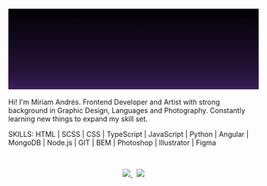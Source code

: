 <p align="center">
  <a href="https://www.miriamandres.com/" title="miriamandres.com">
    <img src="https://github.com/miriandres/miriandres/blob/main/animated-banner.gif">
  </a>
</p>
<p>Hi! I'm Miriam Andrés. Frontend Developer and Artist with strong background in Graphic Design, Languages and Photography. Constantly learning new things to expand my skill set.</p>
<p>SKILLS: HTML | SCSS | CSS | TypeScript | JavaScript | Python | Angular | MongoDB | Node.js | GIT | BEM | Photoshop | Illustrator | Figma</p>
&nbsp;
<p align="center">
  <a href="https://www.linkedin.com/in/miriandres/" title="linkedin.com/in/miriandres/">
    <img width="32px" src="https://user-images.githubusercontent.com/86624207/190856739-e91a7585-bb97-46f1-be41-a732f042f40f.svg">
  </a>
  &nbsp;
  <a href="mailto:hello@miriamandres.com" target="_blank">
    <img height="32px" src="https://user-images.githubusercontent.com/86624207/190856796-253d84fc-dce8-4e11-99c7-1142f9bfaa7f.svg">
  </a>
</p>
